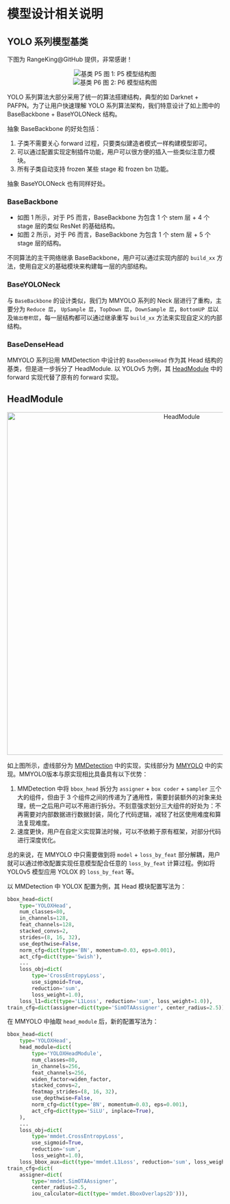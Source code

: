 # 模型设计相关说明

## YOLO 系列模型基类

下图为 RangeKing@GitHub 提供，非常感谢！

<div align=center>
<img src="https://user-images.githubusercontent.com/27466624/199999337-0544a4cb-3cbd-4f3e-be26-bcd9e74db7ff.jpg" alt="基类 P5">
图 1: P5 模型结构图
</div>

<div align=center>
<img src="https://user-images.githubusercontent.com/27466624/200850066-0c434173-2d40-4c12-8de3-eda473ff172f.jpg" alt="基类 P6">
图 2: P6 模型结构图
</div>

YOLO 系列算法大部分采用了统一的算法搭建结构，典型的如 Darknet + PAFPN。为了让用户快速理解 YOLO 系列算法架构，我们特意设计了如上图中的 BaseBackbone + BaseYOLONeck 结构。

抽象 BaseBackbone 的好处包括：

1. 子类不需要关心 forward 过程，只要类似建造者模式一样构建模型即可。
2. 可以通过配置实现定制插件功能，用户可以很方便的插入一些类似注意力模块。
3. 所有子类自动支持 frozen 某些 stage 和 frozen bn 功能。

抽象 BaseYOLONeck 也有同样好处。

### BaseBackbone

- 如图 1 所示，对于 P5 而言，BaseBackbone 为包含 1 个 stem 层 + 4 个 stage 层的类似 ResNet 的基础结构。
- 如图 2 所示，对于 P6 而言，BaseBackbone 为包含 1 个 stem 层 + 5 个 stage 层的结构。

不同算法的主干网络继承 BaseBackbone，用户可以通过实现内部的 `build_xx` 方法，使用自定义的基础模块来构建每一层的内部结构。

### BaseYOLONeck

与 `BaseBackbone` 的设计类似，我们为 MMYOLO 系列的 Neck 层进行了重构，主要分为 `Reduce 层`， `UpSample 层`，`TopDown 层`，`DownSample 层`，`BottomUP 层`以及`输出卷积层`，每一层结构都可以通过继承重写 `build_xx` 方法来实现自定义的内部结构。

### BaseDenseHead

MMYOLO 系列沿用 MMDetection 中设计的 `BaseDenseHead` 作为其 Head 结构的基类，但是进一步拆分了 HeadModule. 以 YOLOv5 为例，其 [HeadModule](https://github.com/open-mmlab/mmyolo/blob/main/mmyolo/models/dense_heads/yolov5_head.py#L24) 中的 forward 实现代替了原有的 forward 实现。

## HeadModule

<div align=center>
<img src="https://user-images.githubusercontent.com/33799979/190985845-ed303ad4-3a77-447b-83f9-1feba38d5e24.png" width=800 alt="HeadModule">
</div>

如上图所示，虚线部分为 [MMDetection](https://github.com/open-mmlab/mmdetection/blob/3.x/mmdet/models/dense_heads/base_dense_head.py) 中的实现，实线部分为 [MMYOLO](https://github.com/open-mmlab/mmyolo/blob/main/mmyolo/models/dense_heads/yolov5_head.py) 中的实现。MMYOLO版本与原实现相比具备具有以下优势：

1. MMDetection 中将 `bbox_head` 拆分为 `assigner` + `box coder` + `sampler` 三个大的组件，但由于 3 个组件之间的传递为了通用性，需要封装额外的对象来处理，统一之后用户可以不用进行拆分。不刻意强求划分三大组件的好处为：不再需要对内部数据进行数据封装，简化了代码逻辑，减轻了社区使用难度和算法复现难度。
2. 速度更快，用户在自定义实现算法时候，可以不依赖于原有框架，对部分代码进行深度优化。

总的来说，在 MMYOLO 中只需要做到将 `model` + `loss_by_feat` 部分解耦，用户就可以通过修改配置实现任意模型配合任意的 `loss_by_feat` 计算过程。例如将 YOLOv5 模型应用 YOLOX 的 `loss_by_feat` 等。

以 MMDetection 中 YOLOX 配置为例，其 Head 模块配置写法为：

```python
bbox_head=dict(
    type='YOLOXHead',
    num_classes=80,
    in_channels=128,
    feat_channels=128,
    stacked_convs=2,
    strides=(8, 16, 32),
    use_depthwise=False,
    norm_cfg=dict(type='BN', momentum=0.03, eps=0.001),
    act_cfg=dict(type='Swish'),
    ...
    loss_obj=dict(
        type='CrossEntropyLoss',
        use_sigmoid=True,
        reduction='sum',
        loss_weight=1.0),
    loss_l1=dict(type='L1Loss', reduction='sum', loss_weight=1.0)),
train_cfg=dict(assigner=dict(type='SimOTAAssigner', center_radius=2.5)),
```

在 MMYOLO 中抽取 `head_module` 后，新的配置写法为：

```python
bbox_head=dict(
    type='YOLOXHead',
    head_module=dict(
        type='YOLOXHeadModule',
        num_classes=80,
        in_channels=256,
        feat_channels=256,
        widen_factor=widen_factor,
        stacked_convs=2,
        featmap_strides=(8, 16, 32),
        use_depthwise=False,
        norm_cfg=dict(type='BN', momentum=0.03, eps=0.001),
        act_cfg=dict(type='SiLU', inplace=True),
    ),
    ...
    loss_obj=dict(
        type='mmdet.CrossEntropyLoss',
        use_sigmoid=True,
        reduction='sum',
        loss_weight=1.0),
    loss_bbox_aux=dict(type='mmdet.L1Loss', reduction='sum', loss_weight=1.0)),
train_cfg=dict(
    assigner=dict(
        type='mmdet.SimOTAAssigner',
        center_radius=2.5,
        iou_calculator=dict(type='mmdet.BboxOverlaps2D'))),
```
